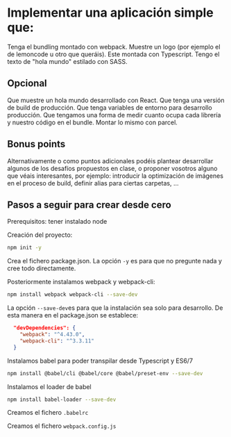 # Implementar una aplicación simple que:

Tenga el bundling montado con webpack.
Muestre un logo (por ejemplo el de lemoncode u otro que queráis).
Este montada con Typescript.
Tengo el texto de "hola mundo" estilado con SASS.

## Opcional
Que muestre un hola mundo desarrollado con React.
Que tenga una versión de build de producción.
Que tenga variables de entorno para desarrollo producción.
Que tengamos una forma de medir cuanto ocupa cada librería y nuestro código en el bundle.
Montar lo mismo con parcel.

## Bonus points
Alternativamente o como puntos adicionales podéis plantear desarrollar algunos de los desafíos propuestos en clase, o proponer vosotros alguno que véais interesantes, por ejemplo: introducir la optimización de imágenes en el proceso de build, definir alias para ciertas carpetas, ...

## Pasos a seguir para crear desde cero

Prerequisitos: tener instalado node

Creación del proyecto:
```bash
npm init -y
```
Crea el fichero package.json. La opción `-y` es para que no pregunte nada y cree todo directamente.

Posteriormente instalamos webpack y webpack-cli:
```bash
npm install webpack webpack-cli --save-dev
```
La opción `--save-dev`es para que la instalación sea solo para desarrollo. De esta manera en el package.json se establece:
```json
  "devDependencies": {
    "webpack": "^4.43.0",
    "webpack-cli": "^3.3.11"
  }
```
Instalamos babel para poder transpilar desde Typescript y ES6/7
```bash
npm install @babel/cli @babel/core @babel/preset-env --save-dev
```
Instalamos el loader de babel
```bash
npm install babel-loader --save-dev
```
Creamos el fichero `.babelrc`

Creamos el fichero `webpack.config.js`
